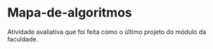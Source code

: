 # Mapa-de-algoritmos
Atividade avaliativa que foi feita como o último projeto do módulo da faculdade.
